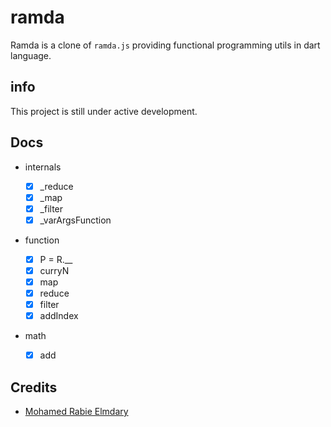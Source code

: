 # ramda

Ramda is a clone of `ramda.js` providing functional programming utils in dart language.

## info

This project is still under active development.

## Docs

- internals

  - [x] \_reduce
  - [x] \_map
  - [x] \_filter
  - [x] \_varArgsFunction

- function

  - [x] P = R.\_\_
  - [x] curryN
  - [x] map
  - [x] reduce
  - [x] filter
  - [x] addIndex

- math

  - [x] add

## Credits

- [Mohamed Rabie Elmdary](https://github.com/MohamedElmdary)
